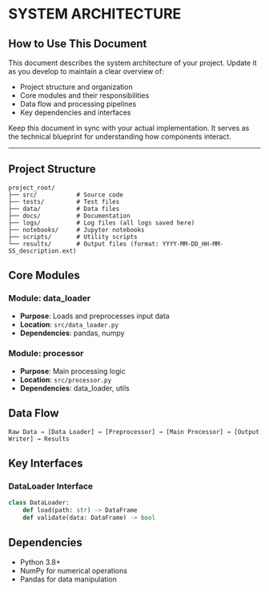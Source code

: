# SYSTEM ARCHITECTURE

<!-- PERMANENT INSTRUCTIONS - DO NOT REMOVE THIS SECTION -->
## How to Use This Document

This document describes the system architecture of your project. Update it as you develop to maintain a clear overview of:
- Project structure and organization
- Core modules and their responsibilities
- Data flow and processing pipelines
- Key dependencies and interfaces

Keep this document in sync with your actual implementation. It serves as the technical blueprint for understanding how components interact.

---

<!-- EXAMPLE CONTENT - REPLACE EVERYTHING BELOW WITH YOUR PROJECT SPECIFICS -->

## Project Structure
```
project_root/
├── src/           # Source code
├── tests/         # Test files
├── data/          # Data files
├── docs/          # Documentation
├── logs/          # Log files (all logs saved here)
├── notebooks/     # Jupyter notebooks
├── scripts/       # Utility scripts
└── results/       # Output files (format: YYYY-MM-DD_HH-MM-SS_description.ext)
```

## Core Modules

### Module: data_loader
- **Purpose**: Loads and preprocesses input data
- **Location**: `src/data_loader.py`
- **Dependencies**: pandas, numpy

### Module: processor
- **Purpose**: Main processing logic
- **Location**: `src/processor.py`
- **Dependencies**: data_loader, utils

## Data Flow
```
Raw Data → [Data Loader] → [Preprocessor] → [Main Processor] → [Output Writer] → Results
```

## Key Interfaces

### DataLoader Interface
```python
class DataLoader:
    def load(path: str) -> DataFrame
    def validate(data: DataFrame) -> bool
```

## Dependencies
- Python 3.8+
- NumPy for numerical operations
- Pandas for data manipulation
